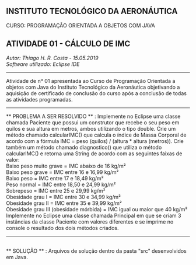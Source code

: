 ## INSTITUTO TECNOLÓGICO DA AERONÁUTICA 
CURSO: PROGRAMAÇÃO ORIENTADA A OBJETOS COM JAVA
## ATIVIDADE 01 - CÁLCULO DE IMC
*Autor: Thiago H. R. Costa - 15.05.2019*<br>
*Software utilizado: Eclipse IDE*<br>
<hr>
Atividade de nº 01 apresentada ao Curso de Programação Orientada a objetos com Java do Instituto Tecnológico da Aeronáutica objetivando a aquisição de certificado de conclusão do curso após a conclusão de todas as atividades programadas.
<hr>
** PROBLEMA A SER RESOLVIDO ** : Implemente no Eclipse uma classe chamada Paciente que possui um construtor que recebe o seu peso em quilos e sua altura em metros, ambos utilizando o tipo double. Crie um método chamado calcularIMC() que calcula o índice de Massa Corporal de acordo com a fórmula IMC = peso (quilos) / (altura * altura (metros)). Crie também um método chamado diagnostico() que utiliza o método calcularIMC() e retorna uma String de acordo com as seguintes faixas de valor:
<br>
Baixo peso muito grave = IMC abaixo de 16 kg/m²<br>
Baixo peso grave = IMC entre 16 e 16,99 kg/m²<br>
Baixo peso = IMC entre 17 e 18,49 kg/m²<br>
Peso normal = IMC entre 18,50 e 24,99 kg/m²<br>
Sobrepeso = IMC entre 25 e 29,99 kg/m²<br>
Obesidade grau I = IMC entre 30 e 34,99 kg/m²<br>
Obesidade grau II = IMC entre 35 e 39,99 kg/m²<br>
Obesidade grau III (obesidade mórbida) = IMC igual ou maior que 40 kg/m²<br>
Implemente no Eclipse uma classe chamada Principal em que se criam 3 instâncias da classe Paciente com valores diferentes e se imprime no console o resultado dos dois métodos criados.<br>
<hr>
<br>
** SOLUÇÃO ** : Arquivos de solução dentro da pasta "src" desenvolvidos em Java.
